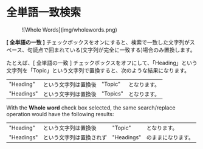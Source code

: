 # 全単語一致検索

<figure markdown="1">
  ![Whole Words](img/wholewords.png)
</figure>

**[ 全単語の一致 ]** チェックボックスをオンにすると、検索で一致した文字列がスペース、句読点で囲まれている(文字列が完全に一致する)場合のみ置換します。

たとえば、[ 全単語の一致 ] チェックボックスをオフにして、「Heading」という文字列を「Topic」という文字列で置換すると、次のような結果になります。
<table>
<tr><td>"Heading"</td><td>という文字列は置換後</td><td>"Topic"</td><td>となります。</td></tr>
<tr><td>"Headings"</td><td>という文字列は置換後</td><td>"Topics"</td><td>となります。</td></tr>
</table>

With the **Whole word** check box selected, the same search/replace operation would have the following results:
<table>
<tr><td>"Heading"</td><td>という文字列は置換後</td><td>"Topic"</td><td>となります。</td></tr>
<tr><td>"Headings"</td><td>という文字列は置換されず</td><td>"Headings"</td><td>のままになります。</td></tr>
</table>